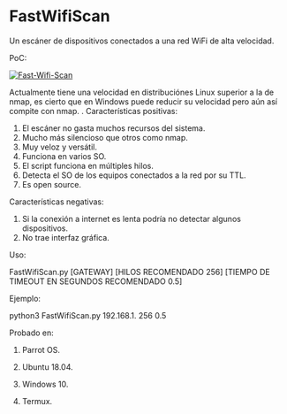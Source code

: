 # FastWifiScan
Un escáner de dispositivos conectados a una red WiFi de alta velocidad.

 PoC:


<a href="https://imgbb.com/"><img src="https://i.ibb.co/VD4JwqF/Fast-Wifi-Scan.png" alt="Fast-Wifi-Scan" border="0"></a>

Actualmente tiene una velocidad en distribuciónes Linux superior a la de nmap, es cierto que en Windows puede reducir su velocidad pero aún así compite con nmap.
.
Características positivas:

1. El escáner no gasta muchos recursos del sistema.
2. Mucho más silencioso que otros como nmap.
3. Muy veloz y versátil.
4. Funciona en varios SO.
5. El script funciona en múltiples hilos.
7. Detecta el SO de los equipos conectados a la red por su TTL.
7. Es open source.

Características negativas:

1. Si la conexión a internet es lenta podría no detectar algunos dispositivos.
2. No trae interfaz gráfica.

Uso:

FastWifiScan.py [GATEWAY] [HILOS RECOMENDADO 256] [TIEMPO DE TIMEOUT EN SEGUNDOS RECOMENDADO 0.5]

Ejemplo:

python3 FastWifiScan.py 192.168.1. 256 0.5

Probado en:

1. Parrot OS.

2. Ubuntu 18.04.
3. Windows 10.
4. Termux.


